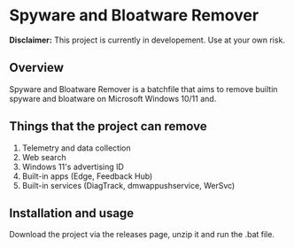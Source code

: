 # Spyware and Bloatware Remover

**Disclaimer:** This project is currently in developement. Use at your own risk.

## Overview
Spyware and Bloatware Remover is a batchfile that aims to remove builtin spyware and bloatware on Microsoft Windows 10/11 and.

## Things that the project can remove

 1. Telemetry and data collection
 2. Web search
 3. Windows 11's advertising ID
 4. Built-in apps (Edge, Feedback Hub)
 5. Built-in services (DiagTrack, dmwappushservice, WerSvc)

## Installation and usage

Download the project via the releases page, unzip it and run the .bat file.
